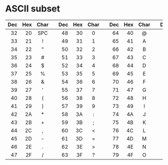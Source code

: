 # ASCII subset

|Dec|Hex|Char||Dec|Hex|Char||Dec|Hex|Char||Dec|Hex|Char|
|-:|-:|:-:|-|-:|-:|:-:|-|-:|-:|:-:|-|-:|-:|:-:|
|32|20|SPC||48|30|0||64|40|@||80|50|P|
|33|21|!||49|31|1||65|41|A||81|51|Q|
|34|22|"||50|32|2||66|42|B||82|52|R|
|35|23|#||51|33|3||67|43|C||83|53|S|
|36|24|$||52|34|4||68|44|D||84|54|T|
|37|25|%||53|35|5||69|45|E||85|55|U|
|38|26|&||54|36|6||70|46|F||86|56|V|
|39|27|'||55|37|7||71|47|G||87|57|W|
|40|28|(||56|38|8||72|48|H||88|58|X|
|41|29|)||57|39|9||73|49|I||89|59|Y|
|42|2A|\*||58|3A|:||74|4A|J||90|5A|Z|
|43|2B|+||59|3B|;||75|4B|K||91|5B|\[|
|44|2C|,||60|3C|<||76|4C|L||92|5C|\|
|45|2D|-||61|3D|=||77|4D|M||93|5D|]|
|46|2E|.||62|3E|>||78|4E|N||94|5E|^|
|47|2F|/||63|3F|?||79|4F|O||95|5F|_|
